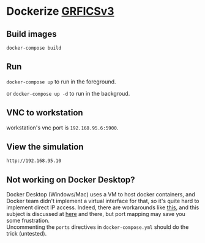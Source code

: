 # Dockerize [GRFICSv3](https://github.com/mrideout/GRFICSv3)

## Build images

`docker-compose build`

## Run

`docker-compose up` to run in the foreground. 

or `docker-compose up -d` to run in the backgroud.

## VNC to workstation

workstation's vnc port is `192.168.95.6:5900`.

## View the simulation

`http://192.168.95.10`

## Not working on Docker Desktop?

Docker Desktop (Windows/Mac) uses a VM to host docker containers, and Docker team didn't implement a virtual interface for that, so it's quite hard to implement direct IP access. Indeed, there are workarounds like [this](https://github.com/AlmirKadric-Published/docker-tuntap-osx), and this subject is discussed at [here](https://github.com/moby/moby/issues/22753) and there, but port mapping may save you some frustration.  
Uncommenting the `ports` directives in `docker-compose.yml` should do the trick (untested).
